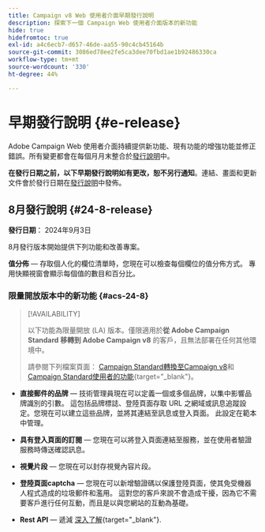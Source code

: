 ```yaml
---
title: Campaign v8 Web 使用者介面早期發行說明
description: 探索下一個 Campaign Web 使用者介面版本的新功能
hide: true
hidefromtoc: true
exl-id: a4c6ecb7-d657-46de-aa55-90c4cb45164b
source-git-commit: 3086ed78ee2fe5ca3dee70fbd1ae1b92486330ca
workflow-type: tm+mt
source-wordcount: '330'
ht-degree: 44%

---
```


# 早期發行說明 {#e-release}

Adobe Campaign Web 使用者介面持續提供新功能、現有功能的增強功能並修正錯誤。所有變更都會在每個月月末整合於[發行說明](release-notes.md)中。

**在發行日期之前，以下早期發行說明如有更改，恕不另行通知**。連結、畫面和更新文件會於發行日期在[發行說明](release-notes.md)中發佈。

## 8月發行說明 {#24-8-release}

**發行日期**： 2024年9月3日

8月發行版本開始提供下列功能和改善專案。

**值分佈** — 存取個人化的欄位清單時，您現在可以檢查每個欄位的值分佈方式。 專用快顯視窗會顯示每個值的數目和百分比。


### 限量開放版本中的新功能 {#acs-24-8}

>[!AVAILABILITY]
>
>以下功能為限量開放 (LA) 版本。僅限適用於&#x200B;**從 Adobe Campaign Standard 移轉到 Adobe Campaign v8** 的客戶，且無法部署在任何其他環境中。
>
>請參閱下列檔案頁面： [Campaign Standard轉換至Campaign v8](../rn/acs-migration.md)和[Campaign Standard使用者的功能](https://experienceleague.adobe.com/docs/experience-cloud/campaign/campaign-standard-migration-home.html?lang=zh-hant){target="_blank"}。

* **直接郵件的品牌** — 技術管理員現在可以定義一個或多個品牌，以集中影響品牌識別的引數。 這包括品牌標誌、登陸頁面存取 URL 之網域或訊息追蹤設定。您現在可以建立這些品牌，並將其連結至訊息或登入頁面。 此設定在範本中管理。

* **具有登入頁面的訂閱** — 您現在可以將登入頁面連結至服務，並在使用者驗證服務時傳送確認訊息。

* **視覺片段** — 您現在可以封存視覺內容片段。

* **登陸頁面captcha** — 您現在可以新增驗證碼以保護登陸頁面，使其免受機器人程式造成的垃圾郵件和濫用。 這對您的客戶來說不會造成干擾，因為它不需要客戶進行任何互動，而且是以與您網站的互動為基礎。

* **Rest API** — 遞減 [深入了解](https://experienceleague.adobe.com/docs/experience-cloud/campaign/apis/get-started-apis.html?lang=zh-hant){target="_blank"}.
